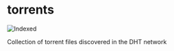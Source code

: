 torrents 
========
![Indexed](https://img.shields.io/badge/indexed-35846-blue)

Collection of torrent files discovered in the DHT network
